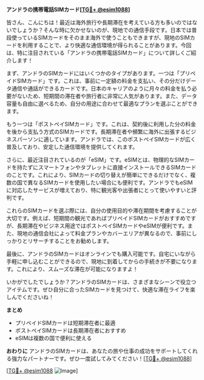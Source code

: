 **アンドラの携帯電話SIMカード[[TG💪+ @esim1088](https://t.me/s/esim1088)]**

皆さん、こんにちは！最近は海外旅行や長期滞在を考えている方も多いのではないでしょうか？そんな時に欠かせないのが、現地での通信手段です。日本では普段使っているSIMカードをそのまま海外で使うこともできますが、現地のSIMカードを利用することで、より快適な通信環境が得られることがあります。今回は、特に注目されている「アンドラの携帯電話SIMカード」について詳しくご紹介します！

まず、アンドラのSIMカードにはいくつかのタイプがあります。一つは「プリペイドSIMカード」です。これは、事前に一定額の料金を支払い、その分だけデータ通信や通話ができるカードです。日本のキャリアのように月々の料金を払う必要がないため、短期間の滞在者や旅行者に非常に人気があります。また、データ容量も自由に選べるため、自分の用途に合わせて最適なプランを選ぶことができます。

もう一つは「ポストペイSIMカード」です。これは、契約後に利用した分の料金を後から支払う方式のSIMカードです。長期滞在者や頻繁に海外に出張するビジネスパーソンに適しています。アンドラでは、このポストペイSIMカードが広く普及しており、安定した通信環境を提供してくれます。

さらに、最近注目されているのが「eSIM」です。eSIMとは、物理的なSIMカードを持たずにスマートフォンやタブレットに直接インストールできるSIMカードのことです。これにより、SIMカードの切り替えが簡単にできるだけでなく、複数の国で異なるSIMカードを使用したい場合にも便利です。アンドラでもeSIMに対応したサービスが増えており、特に観光客や出張者にとって使いやすいと評判です。

これらのSIMカードを選ぶ際には、自分の使用目的や滞在期間を考慮することが大切です。例えば、短期間の観光であればプリペイドSIMカードがおすすめですが、長期滞在やビジネス用途ではポストペイSIMカードやeSIMが便利です。また、現地の通信会社によって料金プランやカバーエリアが異なるので、事前にしっかりとリサーチすることをお勧めします。

最後に、アンドラのSIMカードはオンラインでも購入可能です。自宅にいながら手軽に申し込むことができるので、現地に到着してからの手続きが不要になります。これにより、スムーズな滞在が可能になりますよ！

いかがでしたでしょうか？アンドラのSIMカードは、さまざまなシーンで役立つアイテムです。ぜひ自分に合ったSIMカードを見つけて、快適な滞在ライフを楽しんでくださいね！

**まとめ**
- プリペイドSIMカードは短期滞在者に最適
- ポストペイSIMカードは長期滞在者におすすめ
- eSIMは複数の国で便利に使える

**おわりに**
アンドラのSIMカードは、あなたの旅や仕事の成功をサポートしてくれる強力なパートナーです。ぜひ一度試してみてください！[[TG💪+ @esim1088](https://t.me/s/esim1088)]

[[TG💪+ @esim1088](https://t.me/s/esim1088) ![Image](https://i.postimg.cc/Y0z9fWf4/image.png)]